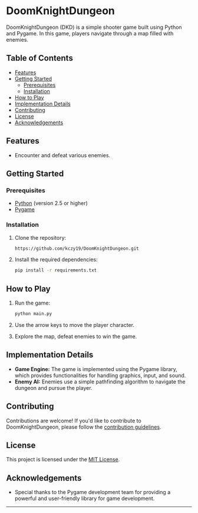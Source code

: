 # DoomKnightDungeon

DoomKnightDungeon (DKD) is a simple shooter game built using Python and Pygame. In this game, players navigate through a map filled with enemies.

## Table of Contents

- [Features](#features)
- [Getting Started](#getting-started)
  - [Prerequisites](#prerequisites)
  - [Installation](#installation)
- [How to Play](#how-to-play)
- [Implementation Details](#implementation-details)
- [Contributing](#contributing)
- [License](#license)
- [Acknowledgements](#acknowledgements)

## Features

- Encounter and defeat various enemies.

## Getting Started

### Prerequisites

- [Python](https://www.python.org/) (version 2.5 or higher)
- [Pygame](https://www.pygame.org/)

### Installation

1. Clone the repository:

    ```bash
    https://github.com/kczy19/DoomKnightDungeon.git
    ```

2. Install the required dependencies:

    ```bash
    pip install -r requirements.txt
    ```

## How to Play

1. Run the game:

    ```bash
    python main.py
    ```

2. Use the arrow keys to move the player character.
3. Explore the map, defeat enemies to win the game.

## Implementation Details

- **Game Engine:** The game is implemented using the Pygame library, which provides functionalities for handling graphics, input, and sound.
- **Enemy AI:** Enemies use a simple pathfinding algorithm to navigate the dungeon and pursue the player.

## Contributing

Contributions are welcome! If you'd like to contribute to DoomKnightDungeon, please follow the [contribution guidelines](CONTRIBUTING.md).

## License

This project is licensed under the [MIT License](LICENSE.md).

## Acknowledgements

- Special thanks to the Pygame development team for providing a powerful and user-friendly library for game development.

---
